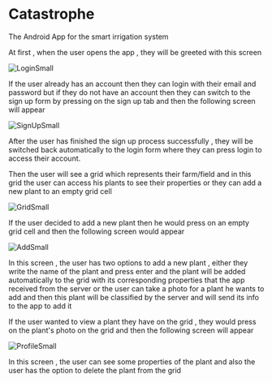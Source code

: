 # Catastrophe
The Android App for the smart irrigation system

At first , when the user opens the app , they will be greeted with this screen 

![LoginSmall](https://user-images.githubusercontent.com/25290738/62051548-e786ba80-b213-11e9-8e85-80e68e34b179.png)

If the user already has an account then they can login with their email and password but if they do not have an account then they can switch to the sign up form by pressing on the sign up tab and then the following screen will appear

![SignUpSmall](https://user-images.githubusercontent.com/25290738/62051826-7eec0d80-b214-11e9-9a6e-8e1c2b4a00e3.png)

After the user has finished the sign up process successfully , they will be switched back automatically to the login form where they can press login to access their account.

Then the user will see a grid which represents their farm/field and in this grid the user can access his plants to see their properties or they can add a new plant to an empty grid cell

![GridSmall](https://user-images.githubusercontent.com/25290738/62051865-91664700-b214-11e9-9b5c-6e7910e4ccc8.png)

If the user decided to add a new plant then he would press on an empty grid cell and then the following screen would appear 

![AddSmall](https://user-images.githubusercontent.com/25290738/62051893-a216bd00-b214-11e9-942b-55517506b515.png)

In this screen , the user has two options to add a new plant , either they write the name of the plant and press enter and the plant will be added automatically to the grid with its corresponding properties that the app received from the server or the user can take a photo for a plant he wants to add and then this plant will be classified by the server and will send its info to the app to add it

If the user wanted to view a plant they have on the grid , they would press on the plant's photo on the grid and then the following screen will appear 

![ProfileSmall](https://user-images.githubusercontent.com/25290738/62051925-b5298d00-b214-11e9-9c01-82e3ad59eb73.png)

In this screen , the user can see some properties of the plant and also the user has the option to delete the plant from the grid
